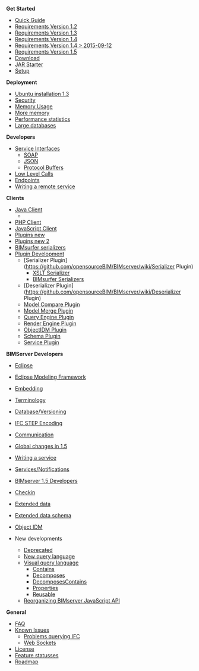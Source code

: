 **Get Started**
* [Quick Guide](https://github.com/opensourceBIM/BIMserver/wiki/Get-Started-Quick-Guide)
* [Requirements Version 1.2](https://github.com/opensourceBIM/BIMserver/wiki/Requirements-1.2)
* [Requirements Version 1.3](https://github.com/opensourceBIM/BIMserver/wiki/Requirements-1.3)
* [Requirements Version 1.4](https://github.com/opensourceBIM/BIMserver/wiki/Requirements-1.4)
* [Requirements Version 1.4 > 2015-09-12](https://github.com/opensourceBIM/BIMserver/wiki/Requirements-1.4---2015-09-12)
* [Requirements Version 1.5](https://github.com/opensourceBIM/BIMserver/wiki/Requirements-1.5)
* [Download](https://github.com/opensourceBIM/BIMserver/wiki/Download)
* [JAR Starter](https://github.com/opensourceBIM/BIMserver/wiki/JAR-Starter)
* [Setup](https://github.com/opensourceBIM/BIMserver/wiki/Setup)

**Deployment**
* [Ubuntu installation 1.3](https://github.com/opensourceBIM/BIMserver/wiki/Install-on-Ubuntu)
* [Security](https://github.com/opensourceBIM/BIMserver/wiki/Security)
* [Memory Usage](https://github.com/opensourceBIM/BIMserver/wiki/Memory-usage)
* [More memory](https://github.com/opensourceBIM/BIMserver/wiki/Memory-and-Java)
* [Performance statistics](https://github.com/opensourceBIM/BIMserver/wiki/Performance-statistics)
* [Large databases](https://github.com/opensourceBIM/BIMserver/wiki/Large-databases)

**Developers**
* [Service Interfaces](https://github.com/opensourceBIM/BIMserver/wiki/Service-Interfaces)
  * [SOAP](https://github.com/opensourceBIM/BIMserver/wiki/SOAP)
   * [JSON](https://github.com/opensourceBIM/BIMserver/wiki/JSON-API)
   * [Protocol Buffers](https://github.com/opensourceBIM/BIMserver/wiki/Protocol-Buffers)
* [Low Level Calls](https://github.com/opensourceBIM/BIMserver/wiki/Low-Level-Calls)
* [Endpoints](https://github.com/opensourceBIM/BIMserver/wiki/Endpoints)
* [Writing a remote service](https://github.com/opensourceBIM/BIMserver/wiki/Writing-a-remote-service)

**Clients**
   * [Java Client](https://github.com/opensourceBIM/BIMserver/wiki/BimServerClient)
     * [](https://github.com/opensourceBIM/BIMserver/wiki/BimServerClientMavenEclipse)
   * [PHP Client](https://github.com/opensourceBIM/BIMserver/wiki/PHP-Client-Library)
   * [JavaScript Client](https://github.com/opensourceBIM/BIMserver/wiki/JavaScriptClient)
  * [Plugins new](https://github.com/opensourceBIM/BIMserver/wiki/Plugins---New)
  * [Plugins new 2](https://github.com/opensourceBIM/BIMserver/wiki/Plugins---new-style)
  * [BIMsurfer serializers](https://github.com/opensourceBIM/BIMserver/wiki/BIMsurfer-Serializers)
   * [Plugin Development](https://github.com/opensourceBIM/BIMserver/wiki/Plugin-Development)
     * [Serializer Plugin](https://github.com/opensourceBIM/BIMserver/wiki/Serializer Plugin)
        * [XSLT Serializer](https://github.com/opensourceBIM/BIMserver/wiki/XSLT-Serializer)
        * [BIMsurfer Serializers](https://github.com/opensourceBIM/BIMserver/wiki/BIMsurfer-Serializers)
     * [Deserializer Plugin](https://github.com/opensourceBIM/BIMserver/wiki/Deserializer Plugin)
     * [Model Compare Plugin](https://github.com/opensourceBIM/BIMserver/wiki/Model-Compare-Plugin)
     * [Model Merge Plugin](https://github.com/opensourceBIM/BIMserver/wiki/Model-Merge-Plugin)
     * [Query Engine Plugin](https://github.com/opensourceBIM/BIMserver/wiki/Query-Engine-Plugin)
     * [Render Engine Plugin](https://github.com/opensourceBIM/BIMserver/wiki/Render-Engine-Plugin)
     * [ObjectIDM Plugin](https://github.com/opensourceBIM/BIMserver/wiki/ObjectIDM-Plugin)
     * [Schema Plugin](https://github.com/opensourceBIM/BIMserver/wiki/Schema-Plugin)
     * [Service Plugin](https://github.com/opensourceBIM/BIMserver/wiki/Service-Plugin)

**BIMServer Developers**
* [Eclipse](https://github.com/opensourceBIM/BIMserver/wiki/Eclipse)
* [Eclipse Modeling Framework](https://github.com/opensourceBIM/BIMserver/wiki/Eclipse-Modeling-Framework)
* [Embedding](https://github.com/opensourceBIM/BIMserver/wiki/Embedding)
* [Terminology](https://github.com/opensourceBIM/BIMserver/wiki/Terminology)
* [Database/Versioning](https://github.com/opensourceBIM/BIMserver/wiki/Database---Versioning)
* [IFC STEP Encoding](https://github.com/opensourceBIM/BIMserver/wiki/IFC-STEP-Encoding)
* [Communication](https://github.com/opensourceBIM/BIMserver/wiki/Communication)
* [Global changes in 1.5](https://github.com/opensourceBIM/BIMserver/wiki/Global-changes-in-1.5)
* [Writing a service](https://github.com/opensourceBIM/BIMserver/wiki/Writing-a-service,-the-easy-way)
* [Services/Notifications](https://github.com/opensourceBIM/BIMserver/wiki/Services-Notifications)
* [BIMserver 1.5 Developers](https://github.com/opensourceBIM/BIMserver/wiki/BIMserver-1.5---Developers)
* [Checkin](https://github.com/opensourceBIM/BIMserver/wiki/Checkin)
* [Extended data](https://github.com/opensourceBIM/BIMserver/wiki/Extended-Data)
* [Extended data schema](https://github.com/opensourceBIM/BIMserver/wiki/Extended-Data-Schema)
* [Object IDM](https://github.com/opensourceBIM/BIMserver/wiki/Object-IDMs)

* New developments
  * [Deprecated](https://github.com/opensourceBIM/BIMserver/wiki/Deprecated)
  * [New query language](https://github.com/opensourceBIM/BIMserver/wiki/New-query-langage)
  * [Visual query language](https://github.com/opensourceBIM/BIMserver/wiki/Visual-query-language)
    * [Contains](https://github.com/opensourceBIM/BIMserver/wiki/Reusable-query-%22Contains%22)
    * [Decomposes](https://github.com/opensourceBIM/BIMserver/wiki/Reusable-query-%22Decomposes%22)
    * [DecomposesContains](https://github.com/opensourceBIM/BIMserver/wiki/Reusable-query-%22DecomposesContains%22)
    * [Properties](https://github.com/opensourceBIM/BIMserver/wiki/Reusable-query-%22Properties%22)
    * [Reusable](https://github.com/opensourceBIM/BIMserver/wiki/Reusable-query-blocks)
  * [Reorganizing BIMserver JavaScript API](https://github.com/opensourceBIM/BIMserver/wiki/Reorganizing-bimserverapi.js)

**General**
* [FAQ](https://github.com/opensourceBIM/BIMserver/wiki/FAQ)
* [Known Issues](https://github.com/opensourceBIM/BIMserver/wiki/Known-Issues)
  * [Problems querying IFC](https://github.com/opensourceBIM/BIMserver/wiki/Problems-with-querying-IFC)
  * [Web Sockets](https://github.com/opensourceBIM/BIMserver/wiki/Web-socket-error)
* [License](https://github.com/opensourceBIM/BIMserver/wiki/License)
* [Feature statusses](https://github.com/opensourceBIM/BIMserver/wiki/Feature-statusses)
* [Roadmap](https://github.com/opensourceBIM/BIMserver/wiki/Roadmap)